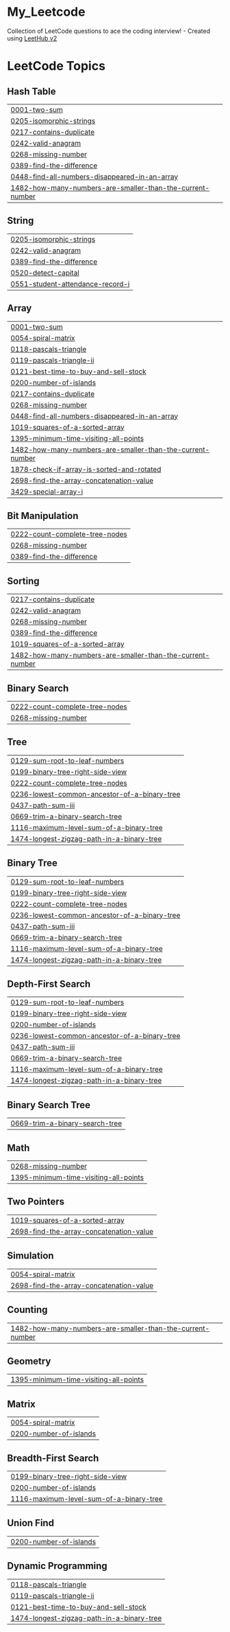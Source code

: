 # My_Leetcode
Collection of LeetCode questions to ace the coding interview! - Created using [LeetHub v2](https://github.com/arunbhardwaj/LeetHub-2.0)

<!---LeetCode Topics Start-->
# LeetCode Topics
## Hash Table
|  |
| ------- |
| [0001-two-sum](https://github.com/pranav-sirnapalli/My_Leetcode/tree/master/0001-two-sum) |
| [0205-isomorphic-strings](https://github.com/pranav-sirnapalli/My_Leetcode/tree/master/0205-isomorphic-strings) |
| [0217-contains-duplicate](https://github.com/pranav-sirnapalli/My_Leetcode/tree/master/0217-contains-duplicate) |
| [0242-valid-anagram](https://github.com/pranav-sirnapalli/My_Leetcode/tree/master/0242-valid-anagram) |
| [0268-missing-number](https://github.com/pranav-sirnapalli/My_Leetcode/tree/master/0268-missing-number) |
| [0389-find-the-difference](https://github.com/pranav-sirnapalli/My_Leetcode/tree/master/0389-find-the-difference) |
| [0448-find-all-numbers-disappeared-in-an-array](https://github.com/pranav-sirnapalli/My_Leetcode/tree/master/0448-find-all-numbers-disappeared-in-an-array) |
| [1482-how-many-numbers-are-smaller-than-the-current-number](https://github.com/pranav-sirnapalli/My_Leetcode/tree/master/1482-how-many-numbers-are-smaller-than-the-current-number) |
## String
|  |
| ------- |
| [0205-isomorphic-strings](https://github.com/pranav-sirnapalli/My_Leetcode/tree/master/0205-isomorphic-strings) |
| [0242-valid-anagram](https://github.com/pranav-sirnapalli/My_Leetcode/tree/master/0242-valid-anagram) |
| [0389-find-the-difference](https://github.com/pranav-sirnapalli/My_Leetcode/tree/master/0389-find-the-difference) |
| [0520-detect-capital](https://github.com/pranav-sirnapalli/My_Leetcode/tree/master/0520-detect-capital) |
| [0551-student-attendance-record-i](https://github.com/pranav-sirnapalli/My_Leetcode/tree/master/0551-student-attendance-record-i) |
## Array
|  |
| ------- |
| [0001-two-sum](https://github.com/pranav-sirnapalli/My_Leetcode/tree/master/0001-two-sum) |
| [0054-spiral-matrix](https://github.com/pranav-sirnapalli/My_Leetcode/tree/master/0054-spiral-matrix) |
| [0118-pascals-triangle](https://github.com/pranav-sirnapalli/My_Leetcode/tree/master/0118-pascals-triangle) |
| [0119-pascals-triangle-ii](https://github.com/pranav-sirnapalli/My_Leetcode/tree/master/0119-pascals-triangle-ii) |
| [0121-best-time-to-buy-and-sell-stock](https://github.com/pranav-sirnapalli/My_Leetcode/tree/master/0121-best-time-to-buy-and-sell-stock) |
| [0200-number-of-islands](https://github.com/pranav-sirnapalli/My_Leetcode/tree/master/0200-number-of-islands) |
| [0217-contains-duplicate](https://github.com/pranav-sirnapalli/My_Leetcode/tree/master/0217-contains-duplicate) |
| [0268-missing-number](https://github.com/pranav-sirnapalli/My_Leetcode/tree/master/0268-missing-number) |
| [0448-find-all-numbers-disappeared-in-an-array](https://github.com/pranav-sirnapalli/My_Leetcode/tree/master/0448-find-all-numbers-disappeared-in-an-array) |
| [1019-squares-of-a-sorted-array](https://github.com/pranav-sirnapalli/My_Leetcode/tree/master/1019-squares-of-a-sorted-array) |
| [1395-minimum-time-visiting-all-points](https://github.com/pranav-sirnapalli/My_Leetcode/tree/master/1395-minimum-time-visiting-all-points) |
| [1482-how-many-numbers-are-smaller-than-the-current-number](https://github.com/pranav-sirnapalli/My_Leetcode/tree/master/1482-how-many-numbers-are-smaller-than-the-current-number) |
| [1878-check-if-array-is-sorted-and-rotated](https://github.com/pranav-sirnapalli/My_Leetcode/tree/master/1878-check-if-array-is-sorted-and-rotated) |
| [2698-find-the-array-concatenation-value](https://github.com/pranav-sirnapalli/My_Leetcode/tree/master/2698-find-the-array-concatenation-value) |
| [3429-special-array-i](https://github.com/pranav-sirnapalli/My_Leetcode/tree/master/3429-special-array-i) |
## Bit Manipulation
|  |
| ------- |
| [0222-count-complete-tree-nodes](https://github.com/pranav-sirnapalli/My_Leetcode/tree/master/0222-count-complete-tree-nodes) |
| [0268-missing-number](https://github.com/pranav-sirnapalli/My_Leetcode/tree/master/0268-missing-number) |
| [0389-find-the-difference](https://github.com/pranav-sirnapalli/My_Leetcode/tree/master/0389-find-the-difference) |
## Sorting
|  |
| ------- |
| [0217-contains-duplicate](https://github.com/pranav-sirnapalli/My_Leetcode/tree/master/0217-contains-duplicate) |
| [0242-valid-anagram](https://github.com/pranav-sirnapalli/My_Leetcode/tree/master/0242-valid-anagram) |
| [0268-missing-number](https://github.com/pranav-sirnapalli/My_Leetcode/tree/master/0268-missing-number) |
| [0389-find-the-difference](https://github.com/pranav-sirnapalli/My_Leetcode/tree/master/0389-find-the-difference) |
| [1019-squares-of-a-sorted-array](https://github.com/pranav-sirnapalli/My_Leetcode/tree/master/1019-squares-of-a-sorted-array) |
| [1482-how-many-numbers-are-smaller-than-the-current-number](https://github.com/pranav-sirnapalli/My_Leetcode/tree/master/1482-how-many-numbers-are-smaller-than-the-current-number) |
## Binary Search
|  |
| ------- |
| [0222-count-complete-tree-nodes](https://github.com/pranav-sirnapalli/My_Leetcode/tree/master/0222-count-complete-tree-nodes) |
| [0268-missing-number](https://github.com/pranav-sirnapalli/My_Leetcode/tree/master/0268-missing-number) |
## Tree
|  |
| ------- |
| [0129-sum-root-to-leaf-numbers](https://github.com/pranav-sirnapalli/My_Leetcode/tree/master/0129-sum-root-to-leaf-numbers) |
| [0199-binary-tree-right-side-view](https://github.com/pranav-sirnapalli/My_Leetcode/tree/master/0199-binary-tree-right-side-view) |
| [0222-count-complete-tree-nodes](https://github.com/pranav-sirnapalli/My_Leetcode/tree/master/0222-count-complete-tree-nodes) |
| [0236-lowest-common-ancestor-of-a-binary-tree](https://github.com/pranav-sirnapalli/My_Leetcode/tree/master/0236-lowest-common-ancestor-of-a-binary-tree) |
| [0437-path-sum-iii](https://github.com/pranav-sirnapalli/My_Leetcode/tree/master/0437-path-sum-iii) |
| [0669-trim-a-binary-search-tree](https://github.com/pranav-sirnapalli/My_Leetcode/tree/master/0669-trim-a-binary-search-tree) |
| [1116-maximum-level-sum-of-a-binary-tree](https://github.com/pranav-sirnapalli/My_Leetcode/tree/master/1116-maximum-level-sum-of-a-binary-tree) |
| [1474-longest-zigzag-path-in-a-binary-tree](https://github.com/pranav-sirnapalli/My_Leetcode/tree/master/1474-longest-zigzag-path-in-a-binary-tree) |
## Binary Tree
|  |
| ------- |
| [0129-sum-root-to-leaf-numbers](https://github.com/pranav-sirnapalli/My_Leetcode/tree/master/0129-sum-root-to-leaf-numbers) |
| [0199-binary-tree-right-side-view](https://github.com/pranav-sirnapalli/My_Leetcode/tree/master/0199-binary-tree-right-side-view) |
| [0222-count-complete-tree-nodes](https://github.com/pranav-sirnapalli/My_Leetcode/tree/master/0222-count-complete-tree-nodes) |
| [0236-lowest-common-ancestor-of-a-binary-tree](https://github.com/pranav-sirnapalli/My_Leetcode/tree/master/0236-lowest-common-ancestor-of-a-binary-tree) |
| [0437-path-sum-iii](https://github.com/pranav-sirnapalli/My_Leetcode/tree/master/0437-path-sum-iii) |
| [0669-trim-a-binary-search-tree](https://github.com/pranav-sirnapalli/My_Leetcode/tree/master/0669-trim-a-binary-search-tree) |
| [1116-maximum-level-sum-of-a-binary-tree](https://github.com/pranav-sirnapalli/My_Leetcode/tree/master/1116-maximum-level-sum-of-a-binary-tree) |
| [1474-longest-zigzag-path-in-a-binary-tree](https://github.com/pranav-sirnapalli/My_Leetcode/tree/master/1474-longest-zigzag-path-in-a-binary-tree) |
## Depth-First Search
|  |
| ------- |
| [0129-sum-root-to-leaf-numbers](https://github.com/pranav-sirnapalli/My_Leetcode/tree/master/0129-sum-root-to-leaf-numbers) |
| [0199-binary-tree-right-side-view](https://github.com/pranav-sirnapalli/My_Leetcode/tree/master/0199-binary-tree-right-side-view) |
| [0200-number-of-islands](https://github.com/pranav-sirnapalli/My_Leetcode/tree/master/0200-number-of-islands) |
| [0236-lowest-common-ancestor-of-a-binary-tree](https://github.com/pranav-sirnapalli/My_Leetcode/tree/master/0236-lowest-common-ancestor-of-a-binary-tree) |
| [0437-path-sum-iii](https://github.com/pranav-sirnapalli/My_Leetcode/tree/master/0437-path-sum-iii) |
| [0669-trim-a-binary-search-tree](https://github.com/pranav-sirnapalli/My_Leetcode/tree/master/0669-trim-a-binary-search-tree) |
| [1116-maximum-level-sum-of-a-binary-tree](https://github.com/pranav-sirnapalli/My_Leetcode/tree/master/1116-maximum-level-sum-of-a-binary-tree) |
| [1474-longest-zigzag-path-in-a-binary-tree](https://github.com/pranav-sirnapalli/My_Leetcode/tree/master/1474-longest-zigzag-path-in-a-binary-tree) |
## Binary Search Tree
|  |
| ------- |
| [0669-trim-a-binary-search-tree](https://github.com/pranav-sirnapalli/My_Leetcode/tree/master/0669-trim-a-binary-search-tree) |
## Math
|  |
| ------- |
| [0268-missing-number](https://github.com/pranav-sirnapalli/My_Leetcode/tree/master/0268-missing-number) |
| [1395-minimum-time-visiting-all-points](https://github.com/pranav-sirnapalli/My_Leetcode/tree/master/1395-minimum-time-visiting-all-points) |
## Two Pointers
|  |
| ------- |
| [1019-squares-of-a-sorted-array](https://github.com/pranav-sirnapalli/My_Leetcode/tree/master/1019-squares-of-a-sorted-array) |
| [2698-find-the-array-concatenation-value](https://github.com/pranav-sirnapalli/My_Leetcode/tree/master/2698-find-the-array-concatenation-value) |
## Simulation
|  |
| ------- |
| [0054-spiral-matrix](https://github.com/pranav-sirnapalli/My_Leetcode/tree/master/0054-spiral-matrix) |
| [2698-find-the-array-concatenation-value](https://github.com/pranav-sirnapalli/My_Leetcode/tree/master/2698-find-the-array-concatenation-value) |
## Counting
|  |
| ------- |
| [1482-how-many-numbers-are-smaller-than-the-current-number](https://github.com/pranav-sirnapalli/My_Leetcode/tree/master/1482-how-many-numbers-are-smaller-than-the-current-number) |
## Geometry
|  |
| ------- |
| [1395-minimum-time-visiting-all-points](https://github.com/pranav-sirnapalli/My_Leetcode/tree/master/1395-minimum-time-visiting-all-points) |
## Matrix
|  |
| ------- |
| [0054-spiral-matrix](https://github.com/pranav-sirnapalli/My_Leetcode/tree/master/0054-spiral-matrix) |
| [0200-number-of-islands](https://github.com/pranav-sirnapalli/My_Leetcode/tree/master/0200-number-of-islands) |
## Breadth-First Search
|  |
| ------- |
| [0199-binary-tree-right-side-view](https://github.com/pranav-sirnapalli/My_Leetcode/tree/master/0199-binary-tree-right-side-view) |
| [0200-number-of-islands](https://github.com/pranav-sirnapalli/My_Leetcode/tree/master/0200-number-of-islands) |
| [1116-maximum-level-sum-of-a-binary-tree](https://github.com/pranav-sirnapalli/My_Leetcode/tree/master/1116-maximum-level-sum-of-a-binary-tree) |
## Union Find
|  |
| ------- |
| [0200-number-of-islands](https://github.com/pranav-sirnapalli/My_Leetcode/tree/master/0200-number-of-islands) |
## Dynamic Programming
|  |
| ------- |
| [0118-pascals-triangle](https://github.com/pranav-sirnapalli/My_Leetcode/tree/master/0118-pascals-triangle) |
| [0119-pascals-triangle-ii](https://github.com/pranav-sirnapalli/My_Leetcode/tree/master/0119-pascals-triangle-ii) |
| [0121-best-time-to-buy-and-sell-stock](https://github.com/pranav-sirnapalli/My_Leetcode/tree/master/0121-best-time-to-buy-and-sell-stock) |
| [1474-longest-zigzag-path-in-a-binary-tree](https://github.com/pranav-sirnapalli/My_Leetcode/tree/master/1474-longest-zigzag-path-in-a-binary-tree) |
<!---LeetCode Topics End-->